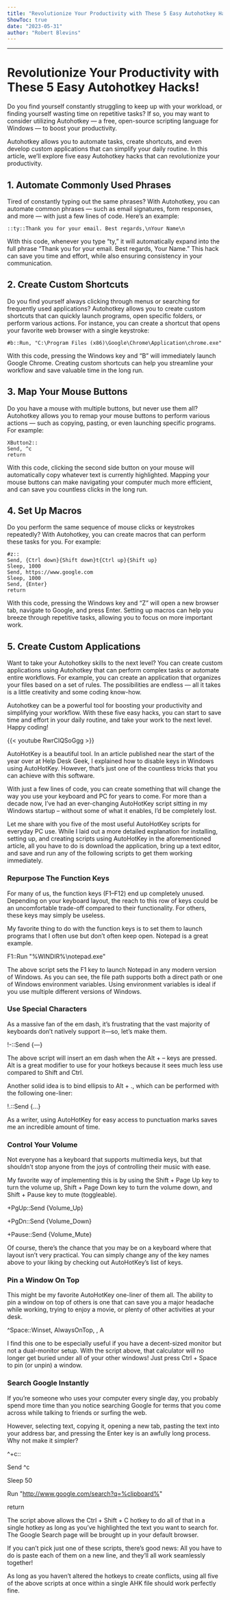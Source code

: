 ```yaml
---
title: "Revolutionize Your Productivity with These 5 Easy Autohotkey Hacks!"
ShowToc: true 
date: "2023-05-31"
author: "Robert Blevins"
---
```

*****
# Revolutionize Your Productivity with These 5 Easy Autohotkey Hacks!

Do you find yourself constantly struggling to keep up with your workload, or finding yourself wasting time on repetitive tasks? If so, you may want to consider utilizing Autohotkey — a free, open-source scripting language for Windows — to boost your productivity.

Autohotkey allows you to automate tasks, create shortcuts, and even develop custom applications that can simplify your daily routine. In this article, we’ll explore five easy Autohotkey hacks that can revolutionize your productivity.

## 1. Automate Commonly Used Phrases

Tired of constantly typing out the same phrases? With Autohotkey, you can automate common phrases — such as email signatures, form responses, and more — with just a few lines of code. Here’s an example:

```
::ty::Thank you for your email. Best regards,\nYour Name\n
```

With this code, whenever you type “ty,” it will automatically expand into the full phrase “Thank you for your email. Best regards, Your Name.” This hack can save you time and effort, while also ensuring consistency in your communication.

## 2. Create Custom Shortcuts

Do you find yourself always clicking through menus or searching for frequently used applications? Autohotkey allows you to create custom shortcuts that can quickly launch programs, open specific folders, or perform various actions. For instance, you can create a shortcut that opens your favorite web browser with a single keystroke:

```
#b::Run, "C:\Program Files (x86)\Google\Chrome\Application\chrome.exe"
```

With this code, pressing the Windows key and “B” will immediately launch Google Chrome. Creating custom shortcuts can help you streamline your workflow and save valuable time in the long run.

## 3. Map Your Mouse Buttons

Do you have a mouse with multiple buttons, but never use them all? Autohotkey allows you to remap your mouse buttons to perform various actions — such as copying, pasting, or even launching specific programs. For example:

```
XButton2::
Send, ^c
return
```

With this code, clicking the second side button on your mouse will automatically copy whatever text is currently highlighted. Mapping your mouse buttons can make navigating your computer much more efficient, and can save you countless clicks in the long run.

## 4. Set Up Macros

Do you perform the same sequence of mouse clicks or keystrokes repeatedly? With Autohotkey, you can create macros that can perform these tasks for you. For example:

```
#z::
Send, {Ctrl down}{Shift down}t{Ctrl up}{Shift up}
Sleep, 1000
Send, https://www.google.com
Sleep, 1000
Send, {Enter}
return
```

With this code, pressing the Windows key and “Z” will open a new browser tab, navigate to Google, and press Enter. Setting up macros can help you breeze through repetitive tasks, allowing you to focus on more important work.

## 5. Create Custom Applications

Want to take your Autohotkey skills to the next level? You can create custom applications using Autohotkey that can perform complex tasks or automate entire workflows. For example, you can create an application that organizes your files based on a set of rules. The possibilities are endless — all it takes is a little creativity and some coding know-how.

Autohotkey can be a powerful tool for boosting your productivity and simplifying your workflow. With these five easy hacks, you can start to save time and effort in your daily routine, and take your work to the next level. Happy coding!

{{< youtube RwrCIQSoGgg >}} 



AutoHotKey is a beautiful tool. In an article published near the start of the year over at Help Desk Geek, I explained how to disable keys in Windows using AutoHotKey. However, that’s just one of the countless tricks that you can achieve with this software.
 
With just a few lines of code, you can create something that will change the way you use your keyboard and PC for years to come. For more than a decade now, I’ve had an ever-changing AutoHotKey script sitting in my Windows startup – without some of what it enables, I’d be completely lost.
 
Let me share with you five of the most useful AutoHotKey scripts for everyday PC use. While I laid out a more detailed explanation for installing, setting up, and creating scripts using AutoHotKey in the aforementioned article, all you have to do is download the application, bring up a text editor, and save and run any of the following scripts to get them working immediately.
 

 
### Repurpose The Function Keys
 
For many of us, the function keys (F1–F12) end up completely unused. Depending on your keyboard layout, the reach to this row of keys could be an uncomfortable trade-off compared to their functionality. For others, these keys may simply be useless.
 
My favorite thing to do with the function keys is to set them to launch programs that I often use but don’t often keep open. Notepad is a great example.
 
F1::Run "%WINDIR%\notepad.exe"
 
The above script sets the F1 key to launch Notepad in any modern version of Windows. As you can see, the file path supports both a direct path or one of Windows environment variables. Using environment variables is ideal if you use multiple different versions of Windows.
 
### Use Special Characters
 
As a massive fan of the em dash, it’s frustrating that the vast majority of keyboards don’t natively support it—so, let’s make them.
 
!-::Send {—}
 
The above script will insert an em dash when the Alt + – keys are pressed. Alt is a great modifier to use for your hotkeys because it sees much less use compared to Shift and Ctrl.
 
Another solid idea is to bind ellipsis to Alt + ., which can be performed with the following one-liner:
 
!.::Send {…}
 
As a writer, using AutoHotKey for easy access to punctuation marks saves me an incredible amount of time.
 
### Control Your Volume
 
Not everyone has a keyboard that supports multimedia keys, but that shouldn’t stop anyone from the joys of controlling their music with ease. 
 
My favorite way of implementing this is by using the Shift + Page Up key to turn the volume up, Shift + Page Down key to turn the volume down, and Shift + Pause key to mute (toggleable).
 
+PgUp::Send {Volume_Up}
 
+PgDn::Send {Volume_Down}
 
+Pause::Send {Volume_Mute}
 
Of course, there’s the chance that you may be on a keyboard where that layout isn’t very practical. You can simply change any of the key names above to your liking by checking out AutoHotKey’s list of keys.
 
### Pin a Window On Top
 
This might be my favorite AutoHotKey one-liner of them all. The ability to pin a window on top of others is one that can save you a major headache while working, trying to enjoy a movie, or plenty of other activities at your desk.
 
^Space::Winset, AlwaysOnTop, , A
 
I find this one to be especially useful if you have a decent-sized monitor but not a dual-monitor setup. With the script above, that calculator will no longer get buried under all of your other windows! Just press Ctrl + Space to pin (or unpin) a window.
 
### Search Google Instantly
 
If you’re someone who uses your computer every single day, you probably spend more time than you notice searching Google for terms that you come across while talking to friends or surfing the web.
 
However, selecting text, copying it, opening a new tab, pasting the text into your address bar, and pressing the Enter key is an awfully long process. Why not make it simpler?
 
^+c::
 
Send ^c
 
Sleep 50
 
Run "http://www.google.com/search?q=%clipboard%"
 
return
 
The script above allows the Ctrl + Shift + C hotkey to do all of that in a single hotkey as long as you’ve highlighted the text you want to search for. The Google Search page will be brought up in your default browser.
 
If you can’t pick just one of these scripts, there’s good news: All you have to do is paste each of them on a new line, and they’ll all work seamlessly together!
 
As long as you haven’t altered the hotkeys to create conflicts, using all five of the above scripts at once within a single AHK file should work perfectly fine.



